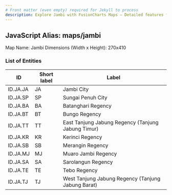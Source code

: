 ```yaml
---
# Front matter (even empty) required for Jekyll to process
description: Explore Jambi with FusionCharts Maps – Detailed features for seamless integration. Try now & enhance your data visualization today! 
---
```


## JavaScript Alias: maps/jambi

Map Name: Jambi
Dimensions (Width x Height): 270x410





### List of Entities

ID | Short label | Label
---|---|---|
ID.JA.JA|JA|Jambi City
ID.JA.SP|SP|Sungai Penuh City
ID.JA.BA|BA|Batanghari Regency
ID.JA.BT|BT|Bungo Regency
ID.JA.TT|TT|East Tanjung Jabung Regency (Tanjung Jabung Timur)
ID.JA.KR|KR|Kerinci Regency
ID.JA.SB|SB|Merangin Regency
ID.JA.MJ|MJ|Muaro Jambi Regency
ID.JA.SA|SA|Sarolangun Regency
ID.JA.TE|TE|Tebo Regency
ID.JA.TJ|TJ|West Tanjung Jabung Regency (Tanjung Jabung Barat)